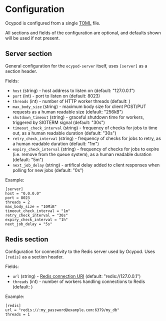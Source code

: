 # Configuration

Ocypod is configured from a single [TOML](https://github.com/toml-lang/toml) file.

All sections and fields of the configuration are optional, and defaults shown will be used if not present.

## Server section ###

General configuration for the `ocypod-server` itself, uses `[server]` as a section header.

Fields:

* `host` (string) - host address to listen on (default: "127.0.0.1")
* `port` (int) - port to listen on (default: 8023)
* `threads` (int) - number of HTTP worker threads (default: <number of CPUs>)
* `max_body_size` (string) - maximum body size for client POST/PUT requests as a human readable size (default: "256kB")
* `shutdown_timeout` (string) - graceful shutdown time for workers, triggered by SIGTERM signal (default: "30s")
* `timeout_check_interval` (string) - frequency of checks for jobs to time out, as a human readable duration (default: "30s")
* `retry_check_interval` (string) - frequency of checks for jobs to retry, as a human readable duration (default: "1m")
* `expiry_check_interval` (string) - frequency of checks for jobs to expire (i.e. remove from the queue system), as a human readable duration (default: "5m")
* `next_job_delay` (string) - artifical delay added to client responses when polling for new jobs (default: "0s")

Example:

    [server]
    host = "0.0.0.0"
    port = 8023
    threads = 2
    max_body_size = "10MiB"
    timeout_check_interval = "1m"
    retry_check_interval = "30s"
    expiry_check_interval = "1h"
    next_job_delay = "5s"

## Redis section

Configuration for connectivity to the Redis server used by Ocypod. Uses `[redis]` as a section header.

Fields:

* `url` (string) - [Redis connection URI](https://www.iana.org/assignments/uri-schemes/prov/redis) (default: "redis://127.0.0.1")
* `threads` (int) - number of workers handling connections to Redis (default: <number of CPUs>)

Example:

    [redis]
    url = "redis://:my_password@example.com:6379/my_db"
    threads = 1
